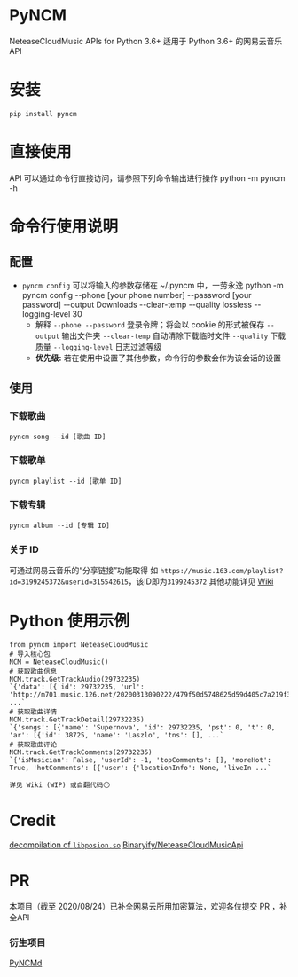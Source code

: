 # PyNCM
NeteaseCloudMusic APIs for Python 3.6+ 适用于 Python 3.6+ 的网易云音乐 API

# 安装
    pip install pyncm

# 直接使用
API 可以通过命令行直接访问，请参照下列命令输出进行操作
    python -m pyncm -h

# 命令行使用说明
## 配置
- `pyncm config` 可以将输入的参数存储在 ~/.pyncm 中，一劳永逸
		python -m pyncm config --phone [your phone number] --password [your password] --output Downloads --clear-temp --quality lossless --logging-level 30
	- 解释
	`--phone --password` 登录令牌；将会以 cookie 的形式被保存
	`--output` 输出文件夹
	`--clear-temp` 自动清除下载临时文件
	`--quality` 下载质量
	`--logging-level` 日志过滤等级
	- **优先级:** 若在使用中设置了其他参数，命令行的参数会作为该会话的设置

## 使用
### 下载歌曲
`pyncm song --id [歌曲 ID]`
### 下载歌单
`pyncm playlist --id [歌单 ID]`
### 下载专辑
`pyncm album --id [专辑 ID]`
### 关于 ID
可通过网易云音乐的“分享链接”功能取得
如 `https://music.163.com/playlist?id=3199245372&userid=315542615`，该ID即为`3199245372`
其他功能详见 [Wiki](https://github.com/greats3an/pyncm/wiki)


# Python 使用示例
    from pyncm import NeteaseCloudMusic
    # 导入核心包
    NCM = NeteaseCloudMusic()
    # 获取歌曲信息    
    NCM.track.GetTrackAudio(29732235)
    `{'data': [{'id': 29732235, 'url': 'http://m701.music.126.net/20200313090222/479f50d5748625d59d405c7a219f3f5b/jdyyaac/040f/565c ...`    
    # 获取歌曲详情
    NCM.track.GetTrackDetail(29732235)    
    `{'songs': [{'name': 'Supernova', 'id': 29732235, 'pst': 0, 't': 0, 'ar': [{'id': 38725, 'name': 'Laszlo', 'tns': [], ...`
    # 获取歌曲评论
    NCM.track.GetTrackComments(29732235)    
    `{'isMusician': False, 'userId': -1, 'topComments': [], 'moreHot': True, 'hotComments': [{'user': {'locationInfo': None, 'liveIn ...`

    详见 Wiki (WIP) 或自翻代码😶

# Credit
[decompilation of `libposion.so`](https://juejin.im/user/2383396938455821)
[Binaryify/NeteaseCloudMusicApi](https://github.com/Binaryify/NeteaseCloudMusicApi/blob/master/util/crypto.js)

# PR
本项目（截至 2020/08/24）已补全网易云所用加密算法，欢迎各位提交 PR ，补全API

### 衍生项目
[PyNCMd](https://github.com/greats3an/pyncmd) 
